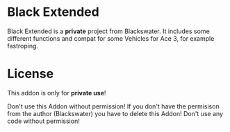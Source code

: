 # Black Extended

Black Extended is a **private** project from Blackswater. It includes some different functions and compat for some Vehicles for Ace 3, for example fastroping.

# License
This addon is only for **private use**!

Don't use this Addon without permission!
If you don't have the permisison from the author (Blackswater) you have to delete this Addon!
Don't use any code without permission!

